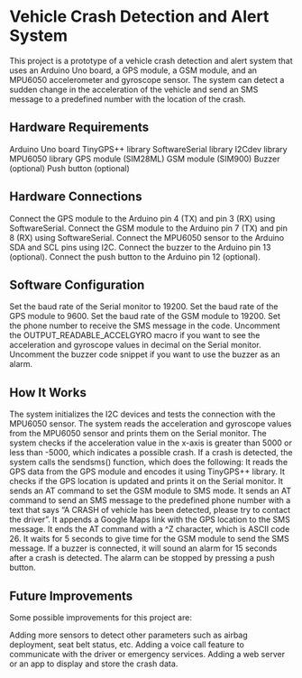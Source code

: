 # Vehicle Crash Detection and Alert System
This project is a prototype of a vehicle crash detection and alert system that uses an Arduino Uno board, a GPS module, a GSM module, and an MPU6050 accelerometer and gyroscope sensor. The system can detect a sudden change in the acceleration of the vehicle and send an SMS message to a predefined number with the location of the crash.

## Hardware Requirements
Arduino Uno board
TinyGPS++ library
SoftwareSerial library
I2Cdev library
MPU6050 library
GPS module (SIM28ML)
GSM module (SIM900)
Buzzer (optional)
Push button (optional)

## Hardware Connections
Connect the GPS module to the Arduino pin 4 (TX) and pin 3 (RX) using SoftwareSerial.
Connect the GSM module to the Arduino pin 7 (TX) and pin 8 (RX) using SoftwareSerial.
Connect the MPU6050 sensor to the Arduino SDA and SCL pins using I2C.
Connect the buzzer to the Arduino pin 13 (optional).
Connect the push button to the Arduino pin 12 (optional).

## Software Configuration
Set the baud rate of the Serial monitor to 19200.
Set the baud rate of the GPS module to 9600.
Set the baud rate of the GSM module to 19200.
Set the phone number to receive the SMS message in the code.
Uncomment the OUTPUT_READABLE_ACCELGYRO macro if you want to see the acceleration and gyroscope values in decimal on the Serial monitor.
Uncomment the buzzer code snippet if you want to use the buzzer as an alarm.

## How It Works
The system initializes the I2C devices and tests the connection with the MPU6050 sensor.
The system reads the acceleration and gyroscope values from the MPU6050 sensor and prints them on the Serial monitor.
The system checks if the acceleration value in the x-axis is greater than 5000 or less than -5000, which indicates a possible crash.
If a crash is detected, the system calls the sendsms() function, which does the following:
It reads the GPS data from the GPS module and encodes it using TinyGPS++ library.
It checks if the GPS location is updated and prints it on the Serial monitor.
It sends an AT command to set the GSM module to SMS mode.
It sends an AT command to send an SMS message to the predefined phone number with a text that says “A CRASH of vehicle has been detected, please try to contact the driver”.
It appends a Google Maps link with the GPS location to the SMS message.
It ends the AT command with a ^Z character, which is ASCII code 26.
It waits for 5 seconds to give time for the GSM module to send the SMS message.
If a buzzer is connected, it will sound an alarm for 15 seconds after a crash is detected. The alarm can be stopped by pressing a push button.

## Future Improvements

Some possible improvements for this project are:

Adding more sensors to detect other parameters such as airbag deployment, seat belt status, etc.
Adding a voice call feature to communicate with the driver or emergency services.
Adding a web server or an app to display and store the crash data.